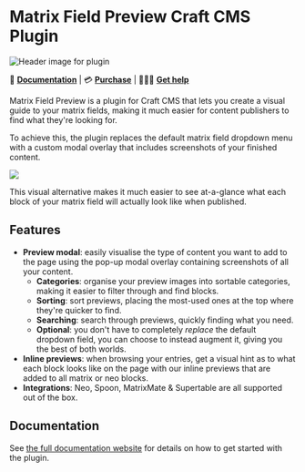 # Matrix Field Preview Craft CMS Plugin

![Header image for plugin](https://craft-plugins-cdn.timmyomahony.com/website/matrix-field-preview/matrix-field-preview-plugin-header.png)

📓 [**Documentation**](https://craft-plugins.timmyomahony.com/matrix-field-preview) | 💳 [**Purchase**](https://plugins.craftcms.com/matrix-field-preview?craft4) | 🤷🏻‍♂️ [**Get help**](https://craft-plugins.timmyomahony.com/matrix-field-preview/docs/get-help)

Matrix Field Preview is a plugin for Craft CMS that lets you create a visual guide to your matrix fields, making it much easier for content publishers to find what they're looking for.

To achieve this, the plugin replaces the default matrix field dropdown menu with a custom modal overlay that includes screenshots of your finished content.

![](https://craft-plugins-cdn.timmyomahony.com/website/matrix-field-preview/matrix-field-preview-video.gif)

This visual alternative makes it much easier to see at-a-glance what each block of your matrix field will actually look like when published.

## Features

- **Preview modal**: easily visualise the type of content you want to add to the page using the pop-up modal overlay containing screenshots of all your content.
  - **Categories**: organise your preview images into sortable categories, making it easier to filter through and find blocks.
  - **Sorting**: sort previews, placing the most-used ones at the top where they're quicker to find.
  - **Searching**: search through previews, quickly finding what you need.
  - **Optional**: you don't have to completely _replace_ the default dropdown field, you can choose to instead augment it, giving you the best of both worlds.
- **Inline previews**: when browsing your entries, get a visual hint as to what each block looks like on the page with our inline previews that are added to all matrix or neo blocks.
- **Integrations**: Neo, Spoon, MatrixMate & Supertable are all supported out of the box.

## Documentation

See [the full documentation website](https://craft-plugins.timmyomahony.com/matrix-field-preview) for details on how to get started with the plugin.
